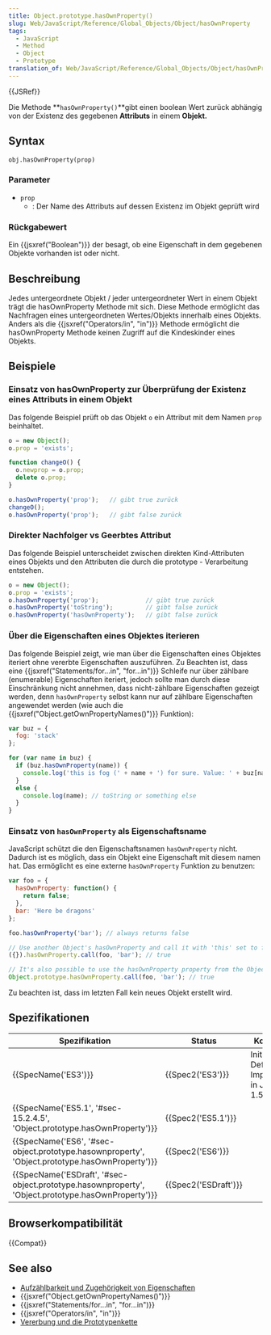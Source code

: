 ```yaml
---
title: Object.prototype.hasOwnProperty()
slug: Web/JavaScript/Reference/Global_Objects/Object/hasOwnProperty
tags:
  - JavaScript
  - Method
  - Object
  - Prototype
translation_of: Web/JavaScript/Reference/Global_Objects/Object/hasOwnProperty
---
```

{{JSRef}}

Die Methode **`hasOwnProperty()`**gibt einen boolean Wert zurück abhängig von der Existenz des gegebenen **Attributs** in einem **Objekt.**

## Syntax

    obj.hasOwnProperty(prop)

### Parameter

- `prop`
  - : Der Name des Attributs auf dessen Existenz im Objekt geprüft wird

### Rückgabewert

Ein {{jsxref("Boolean")}} der besagt, ob eine Eigenschaft in dem gegebenen Objekte vorhanden ist oder nicht.

## Beschreibung

Jedes untergeordnete Objekt / jeder untergeordneter Wert in einem Objekt trägt die hasOwnProperty Methode mit sich. Diese Methode ermöglicht das Nachfragen eines untergeordneten Wertes/Objekts innerhalb eines Objekts. Anders als die {{jsxref("Operators/in", "in")}} Methode ermöglicht die hasOwnProperty Methode keinen Zugriff auf die Kindeskinder eines Objekts.

## Beispiele

### Einsatz von hasOwnProperty zur Überprüfung der Existenz eines Attributs in einem Objekt

Das folgende Beispiel prüft ob das Objekt `o` ein Attribut mit dem Namen `prop` beinhaltet.

```js
o = new Object();
o.prop = 'exists';

function changeO() {
  o.newprop = o.prop;
  delete o.prop;
}

o.hasOwnProperty('prop');   // gibt true zurück
changeO();
o.hasOwnProperty('prop');   // gibt false zurück
```

### Direkter Nachfolger vs Geerbtes Attribut

Das folgende Beispiel unterscheidet zwischen direkten Kind-Attributen eines Objekts und den Attributen die durch die prototype - Verarbeitung entstehen.

```js
o = new Object();
o.prop = 'exists';
o.hasOwnProperty('prop');             // gibt true zurück
o.hasOwnProperty('toString');         // gibt false zurück
o.hasOwnProperty('hasOwnProperty');   // gibt false zurück
```

### Über die Eigenschaften eines Objektes iterieren

Das folgende Beispiel zeigt, wie man über die Eigenschaften eines Objektes iteriert ohne vererbte Eigenschaften auszuführen. Zu Beachten ist, dass eine {{jsxref("Statements/for...in", "for...in")}} Schleife nur über zählbare (enumerable) Eigenschaften iteriert, jedoch sollte man durch diese Einschränkung nicht annehmen, dass nicht-zählbare Eigenschaften gezeigt werden, denn `hasOwnProperty` selbst kann nur auf zählbare Eigenschaften angewendet werden (wie auch die {{jsxref("Object.getOwnPropertyNames()")}} Funktion):

```js
var buz = {
  fog: 'stack'
};

for (var name in buz) {
  if (buz.hasOwnProperty(name)) {
    console.log('this is fog (' + name + ') for sure. Value: ' + buz[name]);
  }
  else {
    console.log(name); // toString or something else
  }
}
```

### Einsatz von `hasOwnProperty` als Eigenschaftsname

JavaScript schützt die den Eigenschaftsnamen `hasOwnProperty` nicht. Dadurch ist es möglich, dass ein Objekt eine Eigenschaft mit diesem namen hat. Das ermöglicht es eine externe `hasOwnProperty` Funktion zu benutzen:

```js
var foo = {
  hasOwnProperty: function() {
    return false;
  },
  bar: 'Here be dragons'
};

foo.hasOwnProperty('bar'); // always returns false

// Use another Object's hasOwnProperty and call it with 'this' set to foo
({}).hasOwnProperty.call(foo, 'bar'); // true

// It's also possible to use the hasOwnProperty property from the Object prototype for this purpose
Object.prototype.hasOwnProperty.call(foo, 'bar'); // true
```

Zu beachten ist, dass im letzten Fall kein neues Objekt erstellt wird.

## Spezifikationen

| Spezifikation                                                                                                                        | Status                       | Kommentar                                             |
| ------------------------------------------------------------------------------------------------------------------------------------ | ---------------------------- | ----------------------------------------------------- |
| {{SpecName('ES3')}}                                                                                                             | {{Spec2('ES3')}}         | Initiale Definition. Implementiert in JavaScript 1.5. |
| {{SpecName('ES5.1', '#sec-15.2.4.5', 'Object.prototype.hasOwnProperty')}}                                     | {{Spec2('ES5.1')}}     |                                                       |
| {{SpecName('ES6', '#sec-object.prototype.hasownproperty', 'Object.prototype.hasOwnProperty')}}         | {{Spec2('ES6')}}         |                                                       |
| {{SpecName('ESDraft', '#sec-object.prototype.hasownproperty', 'Object.prototype.hasOwnProperty')}} | {{Spec2('ESDraft')}} |                                                       |

## Browserkompatibilität

{{Compat}}

## See also

- [Aufzählbarkeit und Zugehörigkeit von Eigenschaften](/de/docs/Web/JavaScript/Aufzählbarkeit_und_Zugehörigkeit_von_Eigenschaften)
- {{jsxref("Object.getOwnPropertyNames()")}}
- {{jsxref("Statements/for...in", "for...in")}}
- {{jsxref("Operators/in", "in")}}
- [Vererbung und die Prototypenkette](/de/docs/Web/JavaScript/Inheritance_and_the_prototype_chain)

